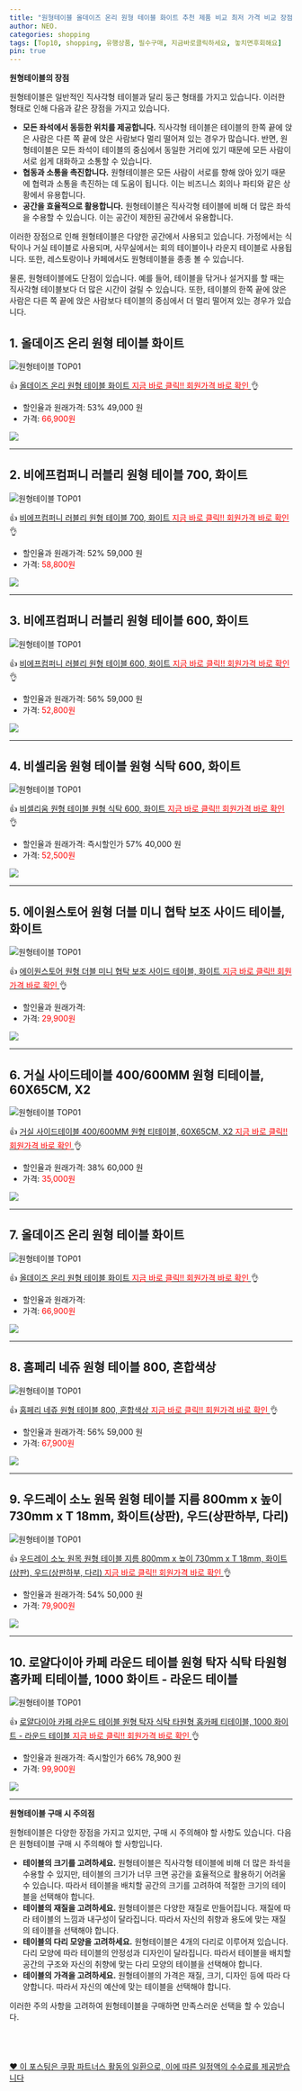 ```yaml
---
title: "원형테이블 올데이즈 온리 원형 테이블 화이트 추천 제품 비교 최저 가격 비교 장점 구매가이드"
author: NEO.
categories: shopping
tags: [Top10, shopping, 유행상품, 필수구매, 지금바로클릭하세요, 놓치면후회해요]
pin: true
---
```

**원형테이블의 장점**

원형테이블은 일반적인 직사각형 테이블과 달리 둥근 형태를 가지고 있습니다. 이러한 형태로 인해 다음과 같은 장점을 가지고 있습니다.

* **모든 좌석에서 동등한 위치를 제공합니다.** 직사각형 테이블은 테이블의 한쪽 끝에 앉은 사람은 다른 쪽 끝에 앉은 사람보다 멀리 떨어져 있는 경우가 많습니다. 반면, 원형테이블은 모든 좌석이 테이블의 중심에서 동일한 거리에 있기 때문에 모든 사람이 서로 쉽게 대화하고 소통할 수 있습니다.
* **협동과 소통을 촉진합니다.** 원형테이블은 모든 사람이 서로를 향해 앉아 있기 때문에 협력과 소통을 촉진하는 데 도움이 됩니다. 이는 비즈니스 회의나 파티와 같은 상황에서 유용합니다.
* **공간을 효율적으로 활용합니다.** 원형테이블은 직사각형 테이블에 비해 더 많은 좌석을 수용할 수 있습니다. 이는 공간이 제한된 공간에서 유용합니다.

이러한 장점으로 인해 원형테이블은 다양한 공간에서 사용되고 있습니다. 가정에서는 식탁이나 거실 테이블로 사용되며, 사무실에서는 회의 테이블이나 라운지 테이블로 사용됩니다. 또한, 레스토랑이나 카페에서도 원형테이블을 종종 볼 수 있습니다.

물론, 원형테이블에도 단점이 있습니다. 예를 들어, 테이블을 닦거나 설거지를 할 때는 직사각형 테이블보다 더 많은 시간이 걸릴 수 있습니다. 또한, 테이블의 한쪽 끝에 앉은 사람은 다른 쪽 끝에 앉은 사람보다 테이블의 중심에서 더 멀리 떨어져 있는 경우가 있습니다.

   

## 1. 올데이즈 온리 원형 테이블 화이트

![원형테이블 TOP01](https://thumbnail8.coupangcdn.com/thumbnails/remote/490x490ex/image/vendor_inventory/9fda/a4f016baaceb052754120fb8f3517f429a197a473a4a2202d02ed71499ce.jpg)


👍 [올데이즈 온리 원형 테이블 화이트 <font color=red> 지금 바로 클릭!! 회원가격 바로 확인 </font> ](https://link.coupang.com/re/AFFSDP?lptag=AF3617701&subid=GithubCoopas&pageKey=5436579960&traceid=V0-153&itemId=8254188955&vendorItemId=79794219001) 👌 


- 할인율과 원래가격: 53%  49,000   원
- 가격: <span style='color:red'>66,900원</span>

[![](/discount_price.png)](https://link.coupang.com/re/AFFSDP?lptag=AF3617701&subid=GithubCoopas&pageKey=5436579960&traceid=V0-153&itemId=8254188955&vendorItemId=79794219001)

---


   

## 2. 비에프컴퍼니 러블리 원형 테이블 700, 화이트

![원형테이블 TOP01](https://thumbnail10.coupangcdn.com/thumbnails/remote/490x490ex/image/retail/images/8487342035177529-16042aa5-8546-48cd-a502-8f1c742ea55a.jpg)


👍 [비에프컴퍼니 러블리 원형 테이블 700, 화이트 <font color=red> 지금 바로 클릭!! 회원가격 바로 확인 </font> ](https://link.coupang.com/re/AFFSDP?lptag=AF3617701&subid=GithubCoopas&pageKey=5679151684&traceid=V0-153&itemId=9374338521&vendorItemId=76659491097) 👌 


- 할인율과 원래가격: 52%  59,000   원
- 가격: <span style='color:red'>58,800원</span>

[![](/discount_price.png)](https://link.coupang.com/re/AFFSDP?lptag=AF3617701&subid=GithubCoopas&pageKey=5679151684&traceid=V0-153&itemId=9374338521&vendorItemId=76659491097)

---


   

## 3. 비에프컴퍼니 러블리 원형 테이블 600, 화이트

![원형테이블 TOP01](https://thumbnail6.coupangcdn.com/thumbnails/remote/490x490ex/image/retail/images/2970581844515761-26126297-9473-47b9-97db-49397a60917c.jpg)


👍 [비에프컴퍼니 러블리 원형 테이블 600, 화이트 <font color=red> 지금 바로 클릭!! 회원가격 바로 확인 </font> ](https://link.coupang.com/re/AFFSDP?lptag=AF3617701&subid=GithubCoopas&pageKey=5679151691&traceid=V0-153&itemId=9374338570&vendorItemId=76659491156) 👌 


- 할인율과 원래가격: 56%  59,000   원
- 가격: <span style='color:red'>52,800원</span>

[![](/discount_price.png)](https://link.coupang.com/re/AFFSDP?lptag=AF3617701&subid=GithubCoopas&pageKey=5679151691&traceid=V0-153&itemId=9374338570&vendorItemId=76659491156)

---


   

## 4. 비셀리움 원형 테이블 원형 식탁 600, 화이트

![원형테이블 TOP01](https://thumbnail6.coupangcdn.com/thumbnails/remote/490x490ex/image/vendor_inventory/b043/d839a75529b856814898c96160d6608d202195023d568f7d23dd47242ac4.png)


👍 [비셀리움 원형 테이블 원형 식탁 600, 화이트 <font color=red> 지금 바로 클릭!! 회원가격 바로 확인 </font> ](https://link.coupang.com/re/AFFSDP?lptag=AF3617701&subid=GithubCoopas&pageKey=6734381265&traceid=V0-153&itemId=15700741540&vendorItemId=82915279376) 👌 


- 할인율과 원래가격: 즉시할인가 57%  40,000   원
- 가격: <span style='color:red'>52,500원</span>

[![](/discount_price.png)](https://link.coupang.com/re/AFFSDP?lptag=AF3617701&subid=GithubCoopas&pageKey=6734381265&traceid=V0-153&itemId=15700741540&vendorItemId=82915279376)

---


   

## 5. 에이원스토어 원형 더블 미니 협탁 보조 사이드 테이블, 화이트

![원형테이블 TOP01](https://thumbnail10.coupangcdn.com/thumbnails/remote/490x490ex/image/vendor_inventory/9f31/e9a5bfc8952689ba9a06579712f332676e36a1e25261fbc12a6ad93e69da.jpg)


👍 [에이원스토어 원형 더블 미니 협탁 보조 사이드 테이블, 화이트 <font color=red> 지금 바로 클릭!! 회원가격 바로 확인 </font> ](https://link.coupang.com/re/AFFSDP?lptag=AF3617701&subid=GithubCoopas&pageKey=7063212486&traceid=V0-153&itemId=17519298173&vendorItemId=84733535332) 👌 


- 할인율과 원래가격: 
- 가격: <span style='color:red'>29,900원</span>

[![](/discount_price.png)](https://link.coupang.com/re/AFFSDP?lptag=AF3617701&subid=GithubCoopas&pageKey=7063212486&traceid=V0-153&itemId=17519298173&vendorItemId=84733535332)

---


   

## 6. 거실 사이드테이블 400/600MM 원형 티테이블, 60X65CM, X2

![원형테이블 TOP01](https://thumbnail6.coupangcdn.com/thumbnails/remote/490x490ex/image/vendor_inventory/81d6/07992d3e9ccb533d3fd3a98b3b6ff7e32176afde69483835c84d5a47e730.jpg)


👍 [거실 사이드테이블 400/600MM 원형 티테이블, 60X65CM, X2 <font color=red> 지금 바로 클릭!! 회원가격 바로 확인 </font> ](https://link.coupang.com/re/AFFSDP?lptag=AF3617701&subid=GithubCoopas&pageKey=6942756285&traceid=V0-153&itemId=16841169055&vendorItemId=84020396015) 👌 


- 할인율과 원래가격: 38%  60,000   원
- 가격: <span style='color:red'>35,000원</span>

[![](/discount_price.png)](https://link.coupang.com/re/AFFSDP?lptag=AF3617701&subid=GithubCoopas&pageKey=6942756285&traceid=V0-153&itemId=16841169055&vendorItemId=84020396015)

---


   

## 7. 올데이즈 온리 원형 테이블 화이트

![원형테이블 TOP01](https://thumbnail8.coupangcdn.com/thumbnails/remote/490x490ex/image/vendor_inventory/9fda/a4f016baaceb052754120fb8f3517f429a197a473a4a2202d02ed71499ce.jpg)


👍 [올데이즈 온리 원형 테이블 화이트 <font color=red> 지금 바로 클릭!! 회원가격 바로 확인 </font> ](https://link.coupang.com/re/AFFSDP?lptag=AF3617701&subid=GithubCoopas&pageKey=5436579960&traceid=V0-153&itemId=8254188955&vendorItemId=79794219001) 👌 


- 할인율과 원래가격: 
- 가격: <span style='color:red'>66,900원</span>

[![](/discount_price.png)](https://link.coupang.com/re/AFFSDP?lptag=AF3617701&subid=GithubCoopas&pageKey=5436579960&traceid=V0-153&itemId=8254188955&vendorItemId=79794219001)

---


   

## 8. 홈페리 네쥬 원형 테이블 800, 혼합색상

![원형테이블 TOP01](https://thumbnail7.coupangcdn.com/thumbnails/remote/490x490ex/image/retail/images/1461753627400365-ff1cbb6c-948a-44ff-9eb5-7635af0afcaf.jpg)


👍 [홈페리 네쥬 원형 테이블 800, 혼합색상 <font color=red> 지금 바로 클릭!! 회원가격 바로 확인 </font> ](https://link.coupang.com/re/AFFSDP?lptag=AF3617701&subid=GithubCoopas&pageKey=6189757660&traceid=V0-153&itemId=12209420393&vendorItemId=71811032969) 👌 


- 할인율과 원래가격: 56%  59,000   원
- 가격: <span style='color:red'>67,900원</span>

[![](/discount_price.png)](https://link.coupang.com/re/AFFSDP?lptag=AF3617701&subid=GithubCoopas&pageKey=6189757660&traceid=V0-153&itemId=12209420393&vendorItemId=71811032969)

---


   

## 9. 우드레이 소노 원목 원형 테이블 지름 800mm x 높이 730mm x T 18mm, 화이트(상판), 우드(상판하부, 다리)

![원형테이블 TOP01](https://thumbnail10.coupangcdn.com/thumbnails/remote/490x490ex/image/rs_quotation_api/yben88gt/8437dec3e822442ba40c6e9cb7165e93.jpg)


👍 [우드레이 소노 원목 원형 테이블 지름 800mm x 높이 730mm x T 18mm, 화이트(상판), 우드(상판하부, 다리) <font color=red> 지금 바로 클릭!! 회원가격 바로 확인 </font> ](https://link.coupang.com/re/AFFSDP?lptag=AF3617701&subid=GithubCoopas&pageKey=7366319973&traceid=V0-153&itemId=18990471878&vendorItemId=86115691947) 👌 


- 할인율과 원래가격: 54%  50,000   원
- 가격: <span style='color:red'>79,900원</span>

[![](/discount_price.png)](https://link.coupang.com/re/AFFSDP?lptag=AF3617701&subid=GithubCoopas&pageKey=7366319973&traceid=V0-153&itemId=18990471878&vendorItemId=86115691947)

---


   

## 10. 로얄다이아 카페 라운드 테이블 원형 탁자 식탁 타원형 홈카페 티테이블, 1000 화이트 - 라운드 테이블

![원형테이블 TOP01](https://thumbnail7.coupangcdn.com/thumbnails/remote/490x490ex/image/vendor_inventory/d394/8bf36f09b106a8ec4e12face224406a197488757babf0d795e243ba63e5b.jpg)


👍 [로얄다이아 카페 라운드 테이블 원형 탁자 식탁 타원형 홈카페 티테이블, 1000 화이트 - 라운드 테이블 <font color=red> 지금 바로 클릭!! 회원가격 바로 확인 </font> ](https://link.coupang.com/re/AFFSDP?lptag=AF3617701&subid=GithubCoopas&pageKey=6670649821&traceid=V0-153&itemId=15345692149&vendorItemId=82598100095) 👌 


- 할인율과 원래가격: 즉시할인가 66%  78,900   원
- 가격: <span style='color:red'>99,900원</span>

[![](/discount_price.png)](https://link.coupang.com/re/AFFSDP?lptag=AF3617701&subid=GithubCoopas&pageKey=6670649821&traceid=V0-153&itemId=15345692149&vendorItemId=82598100095)

---
**원형테이블 구매 시 주의점**

원형테이블은 다양한 장점을 가지고 있지만, 구매 시 주의해야 할 사항도 있습니다. 다음은 원형테이블 구매 시 주의해야 할 사항입니다.

* **테이블의 크기를 고려하세요.** 원형테이블은 직사각형 테이블에 비해 더 많은 좌석을 수용할 수 있지만, 테이블의 크기가 너무 크면 공간을 효율적으로 활용하기 어려울 수 있습니다. 따라서 테이블을 배치할 공간의 크기를 고려하여 적절한 크기의 테이블을 선택해야 합니다.
* **테이블의 재질을 고려하세요.** 원형테이블은 다양한 재질로 만들어집니다. 재질에 따라 테이블의 느낌과 내구성이 달라집니다. 따라서 자신의 취향과 용도에 맞는 재질의 테이블을 선택해야 합니다.
* **테이블의 다리 모양을 고려하세요.** 원형테이블은 4개의 다리로 이루어져 있습니다. 다리 모양에 따라 테이블의 안정성과 디자인이 달라집니다. 따라서 테이블을 배치할 공간의 구조와 자신의 취향에 맞는 다리 모양의 테이블을 선택해야 합니다.
* **테이블의 가격을 고려하세요.** 원형테이블의 가격은 재질, 크기, 디자인 등에 따라 다양합니다. 따라서 자신의 예산에 맞는 테이블을 선택해야 합니다.

이러한 주의 사항을 고려하여 원형테이블을 구매하면 만족스러운 선택을 할 수 있습니다.<br><br><br><br><br> [ ❤  이 포스팅은 쿠팡 파트너스 활동의 일환으로, 이에 따른 일정액의 수수료를 제공받습니다](https://link.coupang.com/a/bcEFyh)